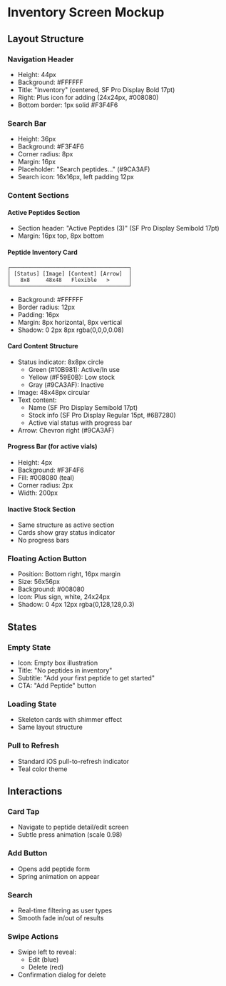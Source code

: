# Inventory Screen Mockup

## Layout Structure

### Navigation Header
- Height: 44px
- Background: #FFFFFF
- Title: "Inventory" (centered, SF Pro Display Bold 17pt)
- Right: Plus icon for adding (24x24px, #008080)
- Bottom border: 1px solid #F3F4F6

### Search Bar
- Height: 36px
- Background: #F3F4F6
- Corner radius: 8px
- Margin: 16px
- Placeholder: "Search peptides..." (#9CA3AF)
- Search icon: 16x16px, left padding 12px

### Content Sections

#### Active Peptides Section
- Section header: "Active Peptides (3)" (SF Pro Display Semibold 17pt)
- Margin: 16px top, 8px bottom

#### Peptide Inventory Card
```
┌─────────────────────────────────────┐
│ [Status] [Image] [Content] [Arrow]  │
│   8x8     48x48   Flexible   >      │
└─────────────────────────────────────┘
```

- Background: #FFFFFF
- Border radius: 12px
- Padding: 16px
- Margin: 8px horizontal, 8px vertical
- Shadow: 0 2px 8px rgba(0,0,0,0.08)

#### Card Content Structure
- Status indicator: 8x8px circle
  - Green (#10B981): Active/In use
  - Yellow (#F59E0B): Low stock
  - Gray (#9CA3AF): Inactive
- Image: 48x48px circular
- Text content:
  - Name (SF Pro Display Semibold 17pt)
  - Stock info (SF Pro Display Regular 15pt, #6B7280)
  - Active vial status with progress bar
- Arrow: Chevron right (#9CA3AF)

#### Progress Bar (for active vials)
- Height: 4px
- Background: #F3F4F6
- Fill: #008080 (teal)
- Corner radius: 2px
- Width: 200px

#### Inactive Stock Section
- Same structure as active section
- Cards show gray status indicator
- No progress bars

### Floating Action Button
- Position: Bottom right, 16px margin
- Size: 56x56px
- Background: #008080
- Icon: Plus sign, white, 24x24px
- Shadow: 0 4px 12px rgba(0,128,128,0.3)

## States

### Empty State
- Icon: Empty box illustration
- Title: "No peptides in inventory"
- Subtitle: "Add your first peptide to get started"
- CTA: "Add Peptide" button

### Loading State
- Skeleton cards with shimmer effect
- Same layout structure

### Pull to Refresh
- Standard iOS pull-to-refresh indicator
- Teal color theme

## Interactions

### Card Tap
- Navigate to peptide detail/edit screen
- Subtle press animation (scale 0.98)

### Add Button
- Opens add peptide form
- Spring animation on appear

### Search
- Real-time filtering as user types
- Smooth fade in/out of results

### Swipe Actions
- Swipe left to reveal:
  - Edit (blue)
  - Delete (red)
- Confirmation dialog for delete